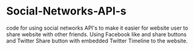 # Social-Networks-API-s
 code for using social networks API's to make it easier for website user to share website with other friends. 
 Using Facebook like and share buttons and Twitter Share button with embedded Twitter Timeline to the website.
